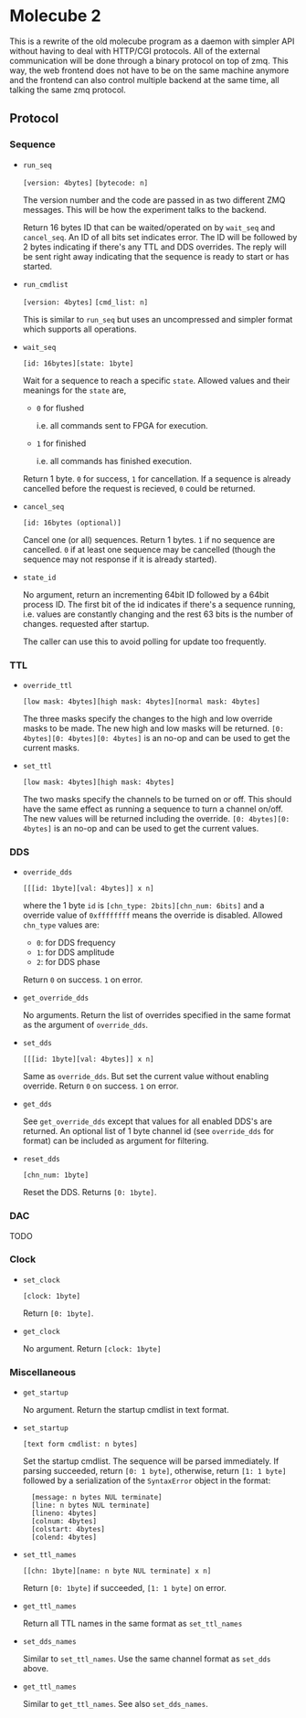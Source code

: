 # Molecube 2

This is a rewrite of the old molecube program as a daemon with simpler API
without having to deal with HTTP/CGI protocols.
All of the external communication will be done through a binary protocol on top of zmq.
This way, the web frontend does not have to be on the same machine anymore and
the frontend can also control multiple backend at the same time, all talking the same
zmq protocol.

## Protocol

### Sequence

* `run_seq`

    `[version: 4bytes]`
    `[bytecode: n]`

    The version number and the code are passed in as two different ZMQ messages.
    This will be how the experiment talks to the backend.

    Return 16 bytes ID that can be waited/operated on by `wait_seq` and `cancel_seq`.
    An ID of all bits set indicates error.
    The ID will be followed by 2 bytes indicating if there's any TTL and DDS overrides.
    The reply will be sent right away indicating that the sequence is ready to start
    or has started.

* `run_cmdlist`

    `[version: 4bytes]`
    `[cmd_list: n]`

    This is similar to `run_seq` but uses an uncompressed and simpler format which
    supports all operations.

* `wait_seq`

    `[id: 16bytes][state: 1byte]`

    Wait for a sequence to reach a specific `state`.
    Allowed values and their meanings for the `state` are,

    * `0` for flushed

        i.e. all commands sent to FPGA for execution.

    * `1` for finished

        i.e. all commands has finished execution.

    Return 1 byte. `0` for success, `1` for cancellation.
    If a sequence is already cancelled before the request is recieved, `0` could be returned.

* `cancel_seq`

    `[id: 16bytes (optional)]`

    Cancel one (or all) sequences.
    Return 1 bytes. `1` if no sequence are cancelled.
    `0` if at least one sequence may be cancelled
    (though the sequence may not response if it is already started).

* `state_id`

    No argument, return an incrementing 64bit ID followed by a 64bit process ID.
    The first bit of the id indicates if there's a sequence running,
    i.e. values are constantly changing and the rest 63 bits is the number of changes.
    requested after startup.

    The caller can use this to avoid polling for update too frequently.

### TTL

* `override_ttl`

    `[low mask: 4bytes][high mask: 4bytes][normal mask: 4bytes]`

    The three masks specify the changes to the high and low override masks to be made.
    The new high and low masks will be returned.
    `[0: 4bytes][0: 4bytes][0: 4bytes]` is an no-op and can be used to get the current masks.

* `set_ttl`

    `[low mask: 4bytes][high mask: 4bytes]`

    The two masks specify the channels to be turned on or off.
    This should have the same effect as running a sequence to turn a channel on/off.
    The new values will be returned including the override.
    `[0: 4bytes][0: 4bytes]` is an no-op and can be used to get the current values.

### DDS

* `override_dds`

    `[[[id: 1byte][val: 4bytes]] x n]`

    where the 1 byte `id` is `[chn_type: 2bits][chn_num: 6bits]` and a override value of
    `0xffffffff` means the override is disabled.
    Allowed `chn_type` values are:

    * `0`: for DDS frequency
    * `1`: for DDS amplitude
    * `2`: for DDS phase

    Return `0` on success. `1` on error.

* `get_override_dds`

    No arguments. Return the list of overrides specified in the same format as
    the argument of `override_dds`.

* `set_dds`

    `[[[id: 1byte][val: 4bytes]] x n]`

    Same as `override_dds`. But set the current value without enabling override.
    Return `0` on success. `1` on error.

* `get_dds`

    See `get_override_dds` except that values for all enabled DDS's are returned.
    An optional list of 1 byte channel id (see `override_dds` for format)
    can be included as argument for filtering.

* `reset_dds`

    `[chn_num: 1byte]`

    Reset the DDS. Returns `[0: 1byte]`.

### DAC

TODO

### Clock

* `set_clock`

    `[clock: 1byte]`

    Return `[0: 1byte]`.

* `get_clock`

    No argument. Return `[clock: 1byte]`

### Miscellaneous

* `get_startup`

    No argument. Return the startup cmdlist in text format.

* `set_startup`

    `[text form cmdlist: n bytes]`

    Set the startup cmdlist. The sequence will be parsed immediately.
    If parsing succeeded, return `[0: 1 byte]`, otherwise,
    return `[1: 1 byte]` followed by a serialization of the `SyntaxError` object
    in the format:

        [message: n bytes NUL terminate]
        [line: n bytes NUL terminate]
        [lineno: 4bytes]
        [colnum: 4bytes]
        [colstart: 4bytes]
        [colend: 4bytes]

* `set_ttl_names`

    `[[chn: 1byte][name: n byte NUL terminate] x n]`

    Return `[0: 1byte]` if succeeded, `[1: 1 byte]` on error.

* `get_ttl_names`

    Return all TTL names in the same format as `set_ttl_names`

* `set_dds_names`

    Similar to `set_ttl_names`. Use the same channel format as `set_dds` above.

* `get_ttl_names`

    Similar to `get_ttl_names`. See also `set_dds_names`.
